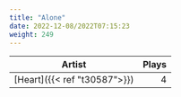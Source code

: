 ```yaml
---
title: "Alone"
date: 2022-12-08/2022T07:15:23
weight: 249
---
```




 Artist | Plays 
----- | -----:
[Heart]({{< ref "t30587">}}) | 4
